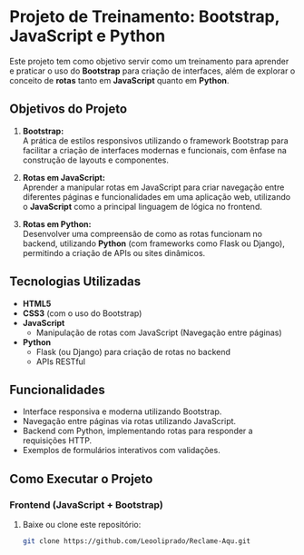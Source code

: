 # Projeto de Treinamento: Bootstrap, JavaScript e Python

Este projeto tem como objetivo servir como um treinamento para aprender e praticar o uso do **Bootstrap** para criação de interfaces, além de explorar o conceito de **rotas** tanto em **JavaScript** quanto em **Python**.

## Objetivos do Projeto

1. **Bootstrap:**  
   A prática de estilos responsivos utilizando o framework Bootstrap para facilitar a criação de interfaces modernas e funcionais, com ênfase na construção de layouts e componentes.

2. **Rotas em JavaScript:**  
   Aprender a manipular rotas em JavaScript para criar navegação entre diferentes páginas e funcionalidades em uma aplicação web, utilizando o **JavaScript** como a principal linguagem de lógica no frontend.

3. **Rotas em Python:**  
   Desenvolver uma compreensão de como as rotas funcionam no backend, utilizando **Python** (com frameworks como Flask ou Django), permitindo a criação de APIs ou sites dinâmicos.

## Tecnologias Utilizadas

- **HTML5**
- **CSS3** (com o uso do Bootstrap)
- **JavaScript**
  - Manipulação de rotas com JavaScript (Navegação entre páginas)
- **Python**
  - Flask (ou Django) para criação de rotas no backend
  - APIs RESTful

## Funcionalidades

- Interface responsiva e moderna utilizando Bootstrap.
- Navegação entre páginas via rotas utilizando JavaScript.
- Backend com Python, implementando rotas para responder a requisições HTTP.
- Exemplos de formulários interativos com validações.
  
## Como Executar o Projeto

### Frontend (JavaScript + Bootstrap)

1. Baixe ou clone este repositório:
   ```bash
   git clone https://github.com/Leooliprado/Reclame-Aqu.git
